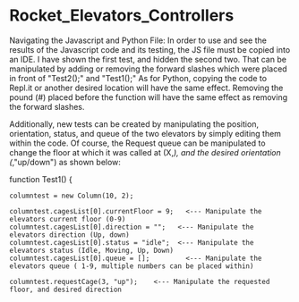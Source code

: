 # Rocket_Elevators_Controllers
Navigating the Javascript and Python File:
In order to use and see the results of the Javascript code and its testing, the JS file must be copied into an IDE.
I have shown the first test, and hidden the second two. That can be manipulated by adding or removing the 
forward slashes which were placed in front of "Test2();" and "Test1();"
As for Python, copying the code to Repl.it or another desired location will have the same effect. Removing the pound (#) placed before the 
function will have the same effect as removing the forward slashes.


Additionally, new tests can be created by manipulating the position, orientation, status, and queue of the two
elevators by simply editing them within the code. Of course, the Request queue can be manipulated to change the
floor at which it was called at (X,_), and the desired orientation (_,"up/down") as shown below:

function Test1() {
	
	columntest = new Column(10, 2);

	columntest.cagesList[0].currentFloor = 9;   <--- Manipulate the elevators current floor (0-9)
    columntest.cagesList[0].direction = "";   <--- Manipulate the elevators direction (Up, down)
    columntest.cagesList[0].status = "idle";  <--- Manipulate the elevators status (Idle, Moving, Up, Down)
	columntest.cagesList[0].queue = [];         <--- Manipulate the elevators queue ( 1-9, multiple numbers can be placed within)

	columntest.requestCage(3, "up");    <--- Manipulate the requested floor, and desired direction




